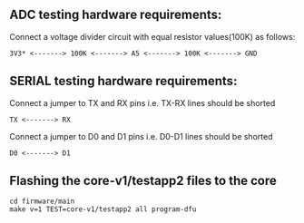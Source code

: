## ADC testing hardware requirements:

Connect a voltage divider circuit with equal resistor values(100K) as follows:
```
3V3* <-------> 100K <-------> A5 <-------> 100K <-------> GND
```

## SERIAL testing hardware requirements:

Connect a jumper to TX and RX pins i.e. TX-RX lines should be shorted
```
TX <-------> RX
```

Connect a jumper to D0 and D1 pins i.e. D0-D1 lines should be shorted
```
D0 <-------> D1
```

## Flashing the core-v1/testapp2 files to the core

```
cd firmware/main
make v=1 TEST=core-v1/testapp2 all program-dfu
```


